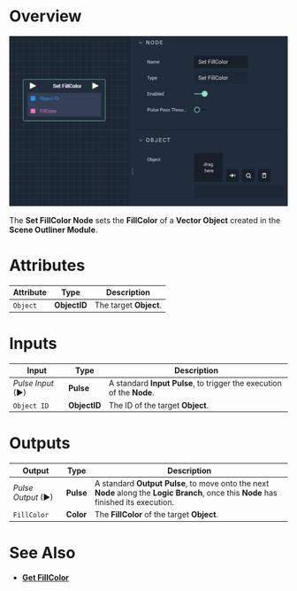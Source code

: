 # Overview

![The Set FillColor Node.](../../../.gitbook/assets/setfillcolor.png)

The **Set FillColor Node** sets the **FillColor** of a **Vector Object** created in the **Scene Outliner Module**. 

# Attributes

|Attribute|Type|Description|
|---|---|---|
| `Object` | **ObjectID** | The target **Object**. |

# Inputs

|Input|Type|Description|
|---|---|---|
|*Pulse Input* (►)|**Pulse**|A standard **Input Pulse**, to trigger the execution of the **Node**.|
| `Object ID` | **ObjectID** | The ID of the target **Object**. |

# Outputs

|Output|Type|Description|
|---|---|---|
|*Pulse Output* (►)|**Pulse**|A standard **Output Pulse**, to move onto the next **Node** along the **Logic Branch**, once this **Node** has finished its execution.|
|`FillColor`|**Color**| The **FillColor** of the target **Object**.|

# See Also

* [**Get FillColor**](getfillcolor.md)

